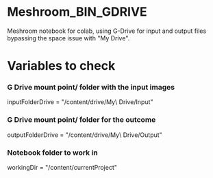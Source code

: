 # Meshroom_BIN_GDRIVE
Meshroom notebook for colab, using G-Drive for input and output files bypassing the space issue with "My Drive".

# Variables to check
### G Drive mount point/ folder with the input images
inputFolderDrive = "/content/drive/My\ Drive/Input"

### G Drive mount point/ folder for the outcome
outputFolderDrive = "/content/drive/My\ Drive/Output" 

### Notebook folder to work in
workingDir = "/content/currentProject"
